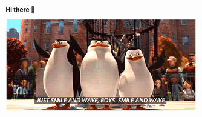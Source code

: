 ### Hi there 👋

<p align="center">
  <img src="https://github.com/jtamyrc/jtamyrc/blob/main/giphy.gif" alt="animated" />
</p>
